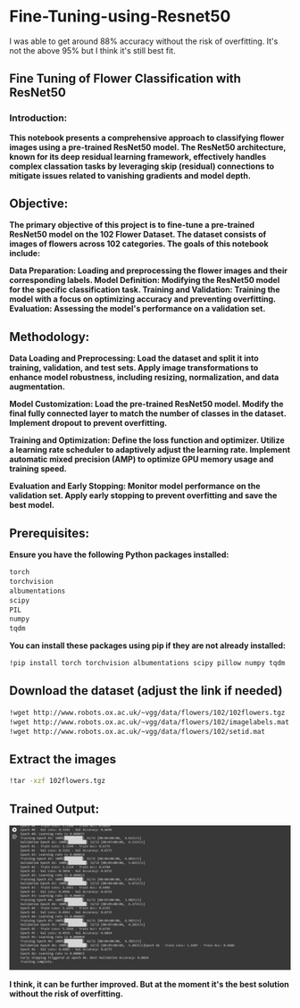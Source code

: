 # Fine-Tuning-using-Resnet50

I was able to get around 88% accuracy without the risk of overfitting. It's not the above 95% but I think it's still best fit.

## Fine Tuning of Flower Classification with ResNet50
### Introduction:
**This notebook presents a comprehensive approach to classifying flower images using a pre-trained ResNet50 model. The ResNet50 architecture, known for its deep residual learning framework, effectively handles complex classation tasks by leveraging skip (residual) connections to mitigate issues related to vanishing gradients and model depth.**

## Objective:
**The primary objective of this project is to fine-tune a pre-trained ResNet50 model on the 102 Flower Dataset. The dataset consists of images of flowers across 102 categories. The goals of this notebook include:**

**Data Preparation: Loading and preprocessing the flower images and their corresponding labels. Model Definition: Modifying the ResNet50 model for the specific classification task. Training and Validation: Training the model with a focus on optimizing accuracy and preventing overfitting. Evaluation: Assessing the model's performance on a validation set.**

## Methodology:
**Data Loading and Preprocessing: Load the dataset and split it into training, validation, and test sets. Apply image transformations to enhance model robustness, including resizing, normalization, and data augmentation.**

**Model Customization: Load the pre-trained ResNet50 model. Modify the final fully connected layer to match the number of classes in the dataset. Implement dropout to prevent overfitting.**

**Training and Optimization: Define the loss function and optimizer. Utilize a learning rate scheduler to adaptively adjust the learning rate. Implement automatic mixed precision (AMP) to optimize GPU memory usage and training speed.**

**Evaluation and Early Stopping: Monitor model performance on the validation set. Apply early stopping to prevent overfitting and save the best model.**

## Prerequisites:
**Ensure you have the following Python packages installed:**
```bash
torch
torchvision
albumentations
scipy
PIL
numpy
tqdm
```
**You can install these packages using pip if they are not already installed:**
```bash
!pip install torch torchvision albumentations scipy pillow numpy tqdm
```
## Download the dataset (adjust the link if needed)
```bash
!wget http://www.robots.ox.ac.uk/~vgg/data/flowers/102/102flowers.tgz
!wget http://www.robots.ox.ac.uk/~vgg/data/flowers/102/imagelabels.mat
!wget http://www.robots.ox.ac.uk/~vgg/data/flowers/102/setid.mat
```
## Extract the images
```bash
!tar -xzf 102flowers.tgz
```
## Trained Output:
![Preview](https://github.com/iceman404/Fine-Tuning-using-Resnet50/raw/main/asset/download.jpeg)

**I think, it can be further improved. But at the moment it's the best solution without the risk of overfitting.**
